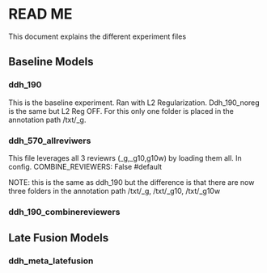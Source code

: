 # READ ME

This document explains the different experiment files

## Baseline Models

### ddh_190
This is the baseline experiment. Ran with L2 Regularization. Ddh_190_noreg is the same but L2 Reg OFF.
For this only one folder is placed in the annotation path /txt/_g.

### ddh_570_allreviwers
This file leverages all 3 reviewrs (_g,_g10,g10w) by loading them all.
In config.
  COMBINE_REVIEWERS: False #default 

NOTE: this is the same as ddh_190 but the difference is that there are now three folders in the annotation path
/txt/_g, /txt/_g10, /txt/_g10w 

### ddh_190_combinereviewers


## Late Fusion Models
### ddh_meta_latefusion